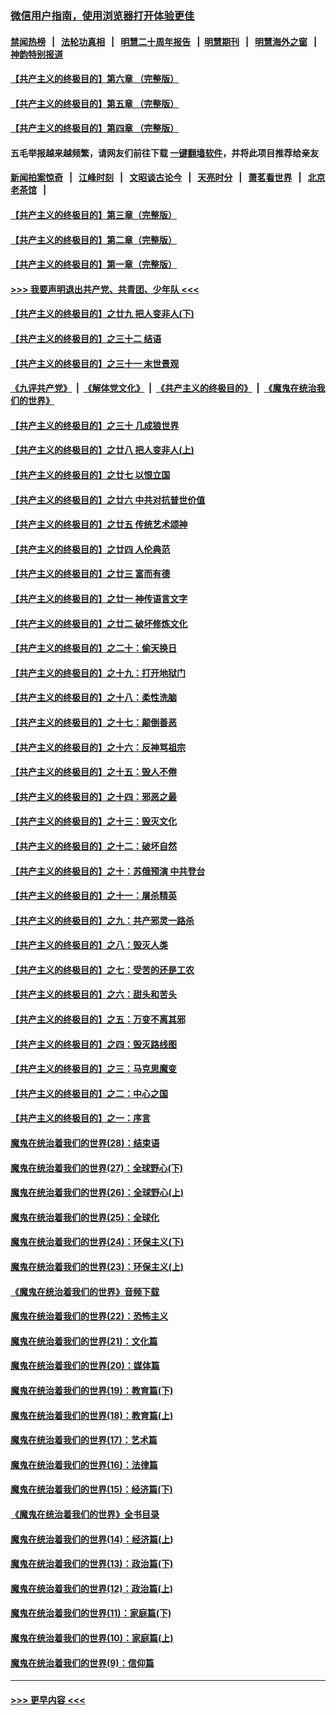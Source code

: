 ### [微信用户指南，使用浏览器打开体验更佳](https://github.com/gfw-breaker/banned-news1/blob/master/indexes/wechat-guide.md?t=0)
#### [禁闻热榜](热点新闻.md?t=0)  &nbsp;&nbsp;|&nbsp;&nbsp; [法轮功真相](https://github.com/gfw-breaker/truth/blob/master/README.md?t=0) &nbsp;&nbsp;|&nbsp;&nbsp; [明慧二十周年报告](https://github.com/gfw-breaker/mh-reports/blob/master/README.md?t=0) &nbsp;&nbsp;|&nbsp;&nbsp;[明慧期刊](https://github.com/gfw-breaker/mh-qikan) &nbsp;&nbsp;|&nbsp;&nbsp; [明慧海外之窗](https://github.com/gfw-breaker/mh-news/blob/master/README.md?t=0) &nbsp;&nbsp;|&nbsp;&nbsp; [神韵特别报道](https://github.com/gfw-breaker/mh-news/blob/master/shenyun.md?t=0)
#### [【共产主义的终极目的】第六章 （完整版）](../pages/nsc422/n11428913.md?t=02090422) 
#### [【共产主义的终极目的】第五章 （完整版）](../pages/nsc422/n11428912.md?t=02090422) 
#### [【共产主义的终极目的】第四章 （完整版）](../pages/nsc422/n11428907.md?t=02090422) 
#### 五毛举报越来越频繁，请网友们前往下载 [一键翻墙软件](https://github.com/gfw-breaker/ssr-accounts)，并将此项目推荐给亲友
#### [新闻拍案惊奇](https://github.com/gfw-breaker/banned-news1/blob/master/pages/link4.md) &nbsp;&nbsp;|&nbsp;&nbsp; [江峰时刻](https://github.com/gfw-breaker/banned-news1/blob/master/pages/link4.md) &nbsp;&nbsp;|&nbsp;&nbsp; [文昭谈古论今](https://github.com/gfw-breaker/banned-news1/blob/master/pages/link4.md) &nbsp;&nbsp;|&nbsp;&nbsp; [天亮时分](https://github.com/gfw-breaker/banned-news1/blob/master/pages/link4.md) &nbsp;&nbsp;|&nbsp;&nbsp; [萧茗看世界](https://github.com/gfw-breaker/banned-news1/blob/master/pages/link4.md) &nbsp;&nbsp;|&nbsp;&nbsp; [北京老茶馆](https://github.com/gfw-breaker/banned-news1/blob/master/pages/link4.md) &nbsp;&nbsp;|&nbsp;&nbsp; 
#### [【共产主义的终极目的】第三章（完整版）](../pages/nsc422/n11428848.md?t=02090422) 
#### [【共产主义的终极目的】第二章（完整版）](../pages/nsc422/n11428831.md?t=02090422) 
#### [【共产主义的终极目的】第一章（完整版）](../pages/nsc422/n11417651.md?t=02090422) 
#### [>>> 我要声明退出共产党、共青团、少年队 <<<](https://github.com/begood0513/goodnews/blob/master/quit/letter.md) 
#### [【共产主义的终极目的】之廿九 把人变非人(下)](../pages/nsc422/n11344140.md?t=02090422) 
#### [【共产主义的终极目的】之三十二 结语](../pages/nsc422/n11360535.md?t=02090422) 
#### [【共产主义的终极目的】之三十一 末世景观](../pages/nsc422/n11351129.md?t=02090422) 
#### [《九评共产党》](https://github.com/begood0513/9ping.md/blob/master/README.md) &nbsp;|&nbsp; [《解体党文化》](../../../../jtdwh.md/blob/master/README.md)  &nbsp;|&nbsp; [《共产主义的终极目的》](../../../../gczydzjmd.md/blob/master/README.md) &nbsp;|&nbsp; [《魔鬼在统治我们的世界》](../../../../mgztzwmdsj.md/blob/master/README.md) 
#### [【共产主义的终极目的】之三十 几成狼世界](../pages/nsc422/n11348280.md?t=02090422) 
#### [【共产主义的终极目的】之廿八 把人变非人(上)](../pages/nsc422/n11340492.md?t=02090422) 
#### [【共产主义的终极目的】之廿七 以恨立国](../pages/nsc422/n11336944.md?t=02090422) 
#### [【共产主义的终极目的】之廿六 中共对抗普世价值](../pages/nsc422/n11324785.md?t=02090422) 
#### [【共产主义的终极目的】之廿五 传统艺术颂神](../pages/nsc422/n11296396.md?t=02090422) 
#### [【共产主义的终极目的】之廿四 人伦典范](../pages/nsc422/n11296397.md?t=02090422) 
#### [【共产主义的终极目的】之廿三 富而有德](../pages/nsc422/n11283598.md?t=02090422) 
#### [【共产主义的终极目的】之廿一 神传语言文字](../pages/nsc422/n11263265.md?t=02090422) 
#### [【共产主义的终极目的】之廿二 破坏修炼文化](../pages/nsc422/n11245728.md?t=02090422) 
#### [【共产主义的终极目的】之二十：偷天换日](../pages/nsc422/n11238846.md?t=02090422) 
#### [【共产主义的终极目的】之十九：打开地狱门](../pages/nsc422/n11206376.md?t=02090422) 
#### [【共产主义的终极目的】之十八：柔性洗脑](../pages/nsc422/n11199994.md?t=02090422) 
#### [【共产主义的终极目的】之十七：颠倒善恶](../pages/nsc422/n11179782.md?t=02090422) 
#### [【共产主义的终极目的】之十六：反神骂祖宗](../pages/nsc422/n11166798.md?t=02090422) 
#### [【共产主义的终极目的】之十五：毁人不倦](../pages/nsc422/n11166792.md?t=02090422) 
#### [【共产主义的终极目的】之十四：邪恶之最](../pages/nsc422/n11150249.md?t=02090422) 
#### [【共产主义的终极目的】之十三：毁灭文化](../pages/nsc422/n11135227.md?t=02090422) 
#### [【共产主义的终极目的】之十二：破坏自然](../pages/nsc422/n11135214.md?t=02090422) 
#### [【共产主义的终极目的】之十：苏俄预演 中共登台](../pages/nsc422/n11118424.md?t=02090422) 
#### [【共产主义的终极目的】之十一：屠杀精英](../pages/nsc422/n11118442.md?t=02090422) 
#### [【共产主义的终极目的】之九：共产邪灵一路杀](../pages/nsc422/n11114139.md?t=02090422) 
#### [【共产主义的终极目的】之八：毁灭人类](../pages/nsc422/n11108503.md?t=02090422) 
#### [【共产主义的终极目的】之七：受苦的还是工农](../pages/nsc422/n11101809.md?t=02090422) 
#### [【共产主义的终极目的】之六：甜头和苦头](../pages/nsc422/n11096971.md?t=02090422) 
#### [【共产主义的终极目的】之五：万变不离其邪](../pages/nsc422/n11091285.md?t=02090422) 
#### [【共产主义的终极目的】之四：毁灭路线图](../pages/nsc422/n11086284.md?t=02090422) 
#### [【共产主义的终极目的】之三：马克思魔变](../pages/nsc422/n11061941.md?t=02090422) 
#### [【共产主义的终极目的】之二：中心之国](../pages/nsc422/n11047728.md?t=02090422) 
#### [【共产主义的终极目的】之一：序言](../pages/nsc422/n11086077.md?t=02090422) 
#### [魔鬼在统治着我们的世界(28)：结束语](../pages/nsc422/n10936246.md?t=02090422) 
#### [魔鬼在统治着我们的世界(27)：全球野心(下)](../pages/nsc422/n10928319.md?t=02090422) 
#### [魔鬼在统治着我们的世界(26)：全球野心(上)](../pages/nsc422/n10900318.md?t=02090422) 
#### [魔鬼在统治着我们的世界(25)：全球化](../pages/nsc422/n10788205.md?t=02090422) 
#### [魔鬼在统治着我们的世界(24)：环保主义(下)](../pages/nsc422/n10695307.md?t=02090422) 
#### [魔鬼在统治着我们的世界(23)：环保主义(上)](../pages/nsc422/n10688613.md?t=02090422) 
#### [《魔鬼在统治着我们的世界》音频下载](../pages/nsc422/n10635553.md?t=02090422) 
#### [魔鬼在统治着我们的世界(22)：恐怖主义](../pages/nsc422/n10614727.md?t=02090422) 
#### [魔鬼在统治着我们的世界(21)：文化篇](../pages/nsc422/n10597706.md?t=02090422) 
#### [魔鬼在统治着我们的世界(20)：媒体篇](../pages/nsc422/n10586579.md?t=02090422) 
#### [魔鬼在统治着我们的世界(19)：教育篇(下)](../pages/nsc422/n10564808.md?t=02090422) 
#### [魔鬼在统治着我们的世界(18)：教育篇(上)](../pages/nsc422/n10526970.md?t=02090422) 
#### [魔鬼在统治着我们的世界(17)：艺术篇](../pages/nsc422/n10499093.md?t=02090422) 
#### [魔鬼在统治着我们的世界(16)：法律篇](../pages/nsc422/n10485969.md?t=02090422) 
#### [魔鬼在统治着我们的世界(15)：经济篇(下)](../pages/nsc422/n10469975.md?t=02090422) 
#### [《魔鬼在统治着我们的世界》全书目录](../pages/nsc422/n10464261.md?t=02090422) 
#### [魔鬼在统治着我们的世界(14)：经济篇(上)](../pages/nsc422/n10457370.md?t=02090422) 
#### [魔鬼在统治着我们的世界(13)：政治篇(下)](../pages/nsc422/n10448270.md?t=02090422) 
#### [魔鬼在统治着我们的世界(12)：政治篇(上)](../pages/nsc422/n10444576.md?t=02090422) 
#### [魔鬼在统治着我们的世界(11)：家庭篇(下)](../pages/nsc422/n10440961.md?t=02090422) 
#### [魔鬼在统治着我们的世界(10)：家庭篇(上)](../pages/nsc422/n10435448.md?t=02090422) 
#### [魔鬼在统治着我们的世界(9)：信仰篇](../pages/nsc422/n10432159.md?t=02090422) 

----
#### [ >>> 更早内容 <<< ](../indexes/nsc422-earlier.md)
